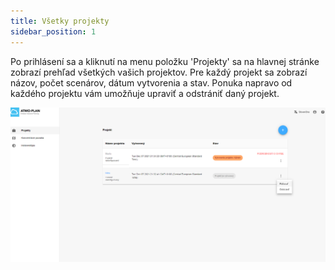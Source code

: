 ```yaml
---
title: Všetky projekty
sidebar_position: 1
---
```


Po prihlásení sa a kliknutí na menu položku  'Projekty' sa na hlavnej stránke zobrazí prehľad všetkých vašich projektov. Pre každý projekt sa zobrazí názov, počet scenárov, dátum vytvorenia a stav. Ponuka napravo od každého projektu vám umožňuje upraviť a odstrániť daný projekt.

![Case overview](./images/case_overview_plus_menu_SK.png)



